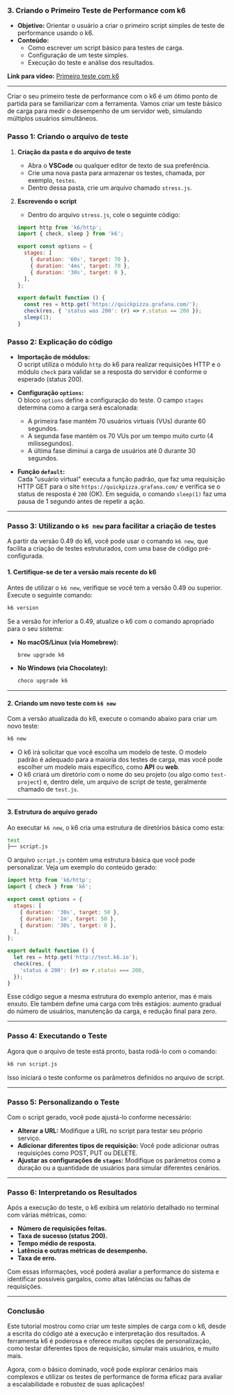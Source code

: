 ### 3. **Criando o Primeiro Teste de Performance com k6**
- **Objetivo:** Orientar o usuário a criar o primeiro script simples de teste de performance usando o k6.
- **Conteúdo:**
  - Como escrever um script básico para testes de carga.
  - Configuração de um teste simples.
  - Execução do teste e análise dos resultados.

**Link para vídeo:** [Primeiro teste com k6](#)

---

Criar o seu primeiro teste de performance com o k6 é um ótimo ponto de partida para se familiarizar com a ferramenta. Vamos criar um teste básico de carga para medir o desempenho de um servidor web, simulando múltiplos usuários simultâneos.

### **Passo 1: Criando o arquivo de teste**

1. **Criação da pasta e do arquivo de teste**
   - Abra o **VSCode** ou qualquer editor de texto de sua preferência.
   - Crie uma nova pasta para armazenar os testes, chamada, por exemplo, `testes`.
   - Dentro dessa pasta, crie um arquivo chamado `stress.js`.

2. **Escrevendo o script**
   - Dentro do arquivo `stress.js`, cole o seguinte código:

   ```javascript
   import http from 'k6/http';
   import { check, sleep } from 'k6';

   export const options = {
     stages: [
       { duration: '60s', target: 70 },
       { duration: '4ms', target: 70 },
       { duration: '30s', target: 0 },
     ],
   };

   export default function () {
     const res = http.get('https://quickpizza.grafana.com/');
     check(res, { 'status was 200': (r) => r.status == 200 });
     sleep(1);
   }
   ```

### **Passo 2: Explicação do código**

- **Importação de módulos:**  
  O script utiliza o módulo `http` do k6 para realizar requisições HTTP e o módulo `check` para validar se a resposta do servidor é conforme o esperado (status 200).
  
- **Configuração `options`:**  
  O bloco `options` define a configuração do teste. O campo `stages` determina como a carga será escalonada:
  - A primeira fase mantém 70 usuários virtuais (VUs) durante 60 segundos.
  - A segunda fase mantém os 70 VUs por um tempo muito curto (4 milissegundos).
  - A última fase diminui a carga de usuários até 0 durante 30 segundos.

- **Função `default`:**  
  Cada "usuário virtual" executa a função padrão, que faz uma requisição HTTP GET para o site `https://quickpizza.grafana.com/` e verifica se o status de resposta é `200` (OK). Em seguida, o comando `sleep(1)` faz uma pausa de 1 segundo antes de repetir a ação.

---

### **Passo 3: Utilizando o `k6 new` para facilitar a criação de testes**

A partir da versão 0.49 do k6, você pode usar o comando `k6 new`, que facilita a criação de testes estruturados, com uma base de código pré-configurada.

#### **1. Certifique-se de ter a versão mais recente do k6**
Antes de utilizar o `k6 new`, verifique se você tem a versão 0.49 ou superior. Execute o seguinte comando:

```bash
k6 version
```

Se a versão for inferior a 0.49, atualize o k6 com o comando apropriado para o seu sistema:

- **No macOS/Linux (via Homebrew):**
  ```bash
  brew upgrade k6
  ```

- **No Windows (via Chocolatey):**
  ```bash
  choco upgrade k6
  ```

---

#### **2. Criando um novo teste com `k6 new`**

Com a versão atualizada do k6, execute o comando abaixo para criar um novo teste:

```bash
k6 new
```

- O k6 irá solicitar que você escolha um modelo de teste. O modelo padrão é adequado para a maioria dos testes de carga, mas você pode escolher um modelo mais específico, como **API** ou **web**.
- O k6 criará um diretório com o nome do seu projeto (ou algo como `test-project`) e, dentro dele, um arquivo de script de teste, geralmente chamado de `test.js`.

---

#### **3. Estrutura do arquivo gerado**

Ao executar `k6 new`, o k6 cria uma estrutura de diretórios básica como esta:

```bash
test
├── script.js
```

O arquivo `script.js` contém uma estrutura básica que você pode personalizar. Veja um exemplo do conteúdo gerado:

```javascript
import http from 'k6/http';
import { check } from 'k6';

export const options = {
  stages: [
    { duration: '30s', target: 50 },
    { duration: '1m', target: 50 },
    { duration: '30s', target: 0 },
  ],
};

export default function () {
  let res = http.get('http://test.k6.io');
  check(res, {
    'status é 200': (r) => r.status === 200,
  });
}
```

Esse código segue a mesma estrutura do exemplo anterior, mas é mais enxuto. Ele também define uma carga com três estágios: aumento gradual do número de usuários, manutenção da carga, e redução final para zero.

---

### **Passo 4: Executando o Teste**

Agora que o arquivo de teste está pronto, basta rodá-lo com o comando:

```bash
k6 run script.js
```

Isso iniciará o teste conforme os parâmetros definidos no arquivo de script.

---

### **Passo 5: Personalizando o Teste**

Com o script gerado, você pode ajustá-lo conforme necessário:

- **Alterar a URL:** Modifique a URL no script para testar seu próprio serviço.
- **Adicionar diferentes tipos de requisição:** Você pode adicionar outras requisições como POST, PUT ou DELETE.
- **Ajustar as configurações de `stages`:** Modifique os parâmetros como a duração ou a quantidade de usuários para simular diferentes cenários.

---

### **Passo 6: Interpretando os Resultados**

Após a execução do teste, o k6 exibirá um relatório detalhado no terminal com várias métricas, como:

- **Número de requisições feitas.**
- **Taxa de sucesso (status 200).**
- **Tempo médio de resposta.**
- **Latência e outras métricas de desempenho.**
- **Taxa de erro.**

Com essas informações, você poderá avaliar a performance do sistema e identificar possíveis gargalos, como altas latências ou falhas de requisições.

---

### **Conclusão**

Este tutorial mostrou como criar um teste simples de carga com o k6, desde a escrita do código até a execução e interpretação dos resultados. A ferramenta k6 é poderosa e oferece muitas opções de personalização, como testar diferentes tipos de requisição, simular mais usuários, e muito mais.

Agora, com o básico dominado, você pode explorar cenários mais complexos e utilizar os testes de performance de forma eficaz para avaliar a escalabilidade e robustez de suas aplicações!



